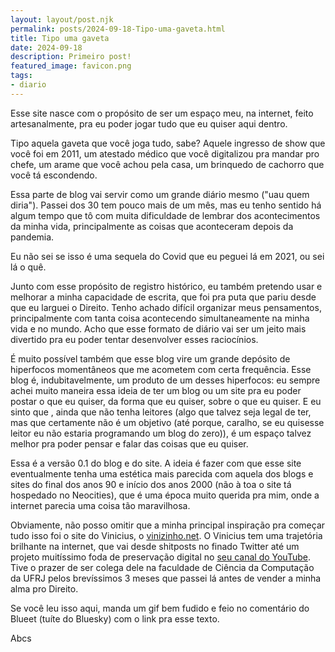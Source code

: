 ```yaml
---
layout: layout/post.njk
permalink: posts/2024-09-18-Tipo-uma-gaveta.html
title: Tipo uma gaveta
date: 2024-09-18
description: Primeiro post!
featured_image: favicon.png
tags:
- diario
---
```

Esse site nasce com o propósito de ser um espaço meu, na internet, feito artesanalmente, pra eu poder jogar tudo que eu quiser aqui dentro.

Tipo aquela gaveta que você joga tudo, sabe? Aquele ingresso de show que você foi em 2011, um atestado médico que você digitalizou pra mandar pro chefe, um arame que você achou pela casa, um brinquedo de cachorro que você tá escondendo.

Essa parte de blog vai servir como um grande diário mesmo ("uau quem diria"). Passei dos 30 tem pouco mais de um mês, mas eu tenho sentido há algum tempo que tô com muita dificuldade de lembrar dos acontecimentos da minha vida, principalmente as coisas que aconteceram depois da pandemia.

Eu não sei se isso é uma sequela do Covid que eu peguei lá em 2021, ou sei lá o quê.

Junto com esse propósito de registro histórico, eu também pretendo usar e melhorar a minha capacidade de escrita, que foi pra puta que pariu desde que eu larguei o Direito. Tenho achado difícil organizar meus pensamentos, principalmente com tanta coisa acontecendo simultaneamente na minha vida e no mundo. Acho que esse formato de diário vai ser um jeito mais divertido pra eu poder tentar desenvolver esses raciocínios.

É muito possível também que esse blog vire um grande depósito de hiperfocos momentâneos que me acometem com certa frequência. Esse blog é, indubitavelmente, um produto de um desses hiperfocos: eu sempre achei muito maneira essa ideia de ter um blog ou um site pra eu poder postar o que eu quiser, da forma que eu quiser, sobre o que eu quiser. E eu sinto que , ainda que não tenha leitores (algo que talvez seja legal de ter, mas que certamente não é um objetivo (até porque, caralho, se eu quisesse leitor eu não estaria programando um blog do zero)), é um espaço talvez melhor pra poder pensar e falar das coisas que eu quiser.

Essa é a versão 0.1 do blog e do site. A ideia é fazer com que esse site eventualmente tenha uma estética mais parecida com aquela dos blogs e sites do final dos anos 90 e início dos anos 2000 (não à toa o site tá hospedado no Neocities), que é uma época muito querida pra mim, onde a internet parecia uma coisa tão maravilhosa.

Obviamente, não posso omitir que a minha principal inspiração pra começar tudo isso foi o site do Vinicius, o [vinizinho.net](https://vinizinho.net/). O Vinicius tem uma trajetória brilhante na internet, que vai desde shitposts no finado Twitter até um projeto muitíssimo foda de preservação digital no [seu canal do YouTube](https://www.youtube.com/c/Vin%C3%ADciusGarciaCDROM/). Tive o prazer de ser colega dele na faculdade de Ciência da Computação da UFRJ pelos brevíssimos 3 meses que passei lá antes de vender a minha alma pro Direito.

Se você leu isso aqui, manda um gif bem fudido e feio no comentário do Blueet (tuíte do Bluesky) com o link pra esse texto.

Abcs